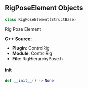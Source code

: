 ## RigPoseElement Objects

```python
class RigPoseElement(StructBase)
```

Rig Pose Element

**C++ Source:**

- **Plugin**: ControlRig
- **Module**: ControlRig
- **File**: RigHierarchyPose.h

<a id="unreal.RigPoseElement.__init__"></a>

#### __init__

```python
def __init__() -> None
```

<a id="unreal.CachedRigElement"></a>